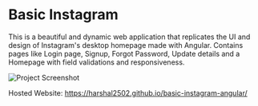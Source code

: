 # Basic Instagram

This is a beautiful and dynamic web application that replicates the UI and design of Instagram's desktop homepage made with Angular. Contains pages like Login page, Signup, Forgot Password, Update details and a Homepage with field validations and responsiveness.

![Project Screenshot](https://github.com/Harshal2502/basic-instagram-angular/assets/92778686/9428430c-ea57-4cb9-8ff9-4ce1471a5ef7)

Hosted Website: https://harshal2502.github.io/basic-instagram-angular/
